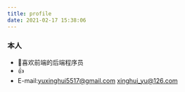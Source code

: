 ```yaml
---
title: profile
date: 2021-02-17 15:38:06
---
```

### 本人
* 👻喜欢前端的后端程序员
* 👍
* E-mail:yuxinghui5517@gmail.com xinghui_yu@126.com 
